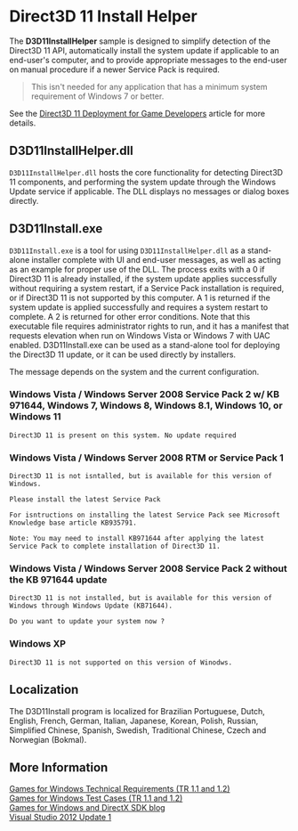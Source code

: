# Direct3D 11 Install Helper

The **D3D11InstallHelper** sample is designed to simplify detection of the Direct3D 11 API, automatically install the system update if applicable to an end-user's computer, and to provide appropriate messages to the end-user on manual procedure if a newer Service Pack is required.

> This isn't needed for any application that has a minimum system requirement of Windows 7 or better.

See the [Direct3D 11 Deployment for Game Developers](https://learn.microsoft.com/en-us/windows/win32/direct3darticles/direct3d11-deployment) article for more details.

## D3D11InstallHelper.dll

`D3D11InstallHelper.dll` hosts the core functionality for detecting Direct3D 11 components, and performing the system update through the Windows Update service if applicable. The DLL displays no messages or dialog boxes directly.

## D3D11Install.exe

``D3D11Install.exe`` is a tool for using `D3D11InstallHelper.dll` as a stand-alone installer complete with UI and end-user messages, as well as acting as an example for proper use of the DLL. The process exits with a 0 if Direct3D 11 is already installed, if the system update applies successfully without requiring a system restart, if a Service Pack installation is required, or if Direct3D 11 is not supported by this computer. A 1 is returned if the system update is applied successfully and requires a system restart to complete. A 2 is returned for other error conditions. Note that this executable file requires administrator rights to run, and it has a manifest that requests elevation when run on Windows Vista or Windows 7 with UAC enabled. D3D11Install.exe can be used as a stand-alone tool for deploying the Direct3D 11 update, or it can be used directly by installers.

The message depends on the system and the current configuration.

### Windows Vista / Windows Server 2008 Service Pack 2 w/ KB 971644, Windows 7, Windows 8, Windows 8.1, Windows 10, or Windows 11

```
Direct3D 11 is present on this system. No update required
```

### Windows Vista / Windows Server 2008 RTM or Service Pack 1

```
Direct3D 11 is not isntalled, but is available for this version of Windows.

Please install the latest Service Pack

For isntructions on installing the latest Service Pack see Microsoft Knowledge base article KB935791.

Note: You may need to install KB971644 after applying the latest Service Pack to complete installation of Direct3D 11.
```

### Windows Vista / Windows Server 2008 Service Pack 2 without the KB 971644 update

```
Direct3D 11 is not installed, but is available for this version of Windows through Windows Update (KB71644).

Do you want to update your system now ?
```

### Windows XP

```
Direct3D 11 is not supported on this version of Winodws.
```

## Localization

The D3D11Install program is localized for Brazilian Portuguese, Dutch, English, French, German, Italian, Japanese, Korean, Polish, Russian, Simplified Chinese, Spanish, Swedish, Traditional Chinese, Czech and Norwegian (Bokmal).

## More Information

[Games for Windows Technical Requirements (TR 1.1 and 1.2)](https://learn.microsoft.com/en-us/windows/win32/dxtecharts/games-for-windows-technical-requirements-1-1-0006)   
[Games for Windows Test Cases (TR 1.1 and 1.2)](https://learn.microsoft.com/en-us/windows/win32/dxtecharts/games-for-windows-test-requirements-1-0-0006)   
[Games for Windows and DirectX SDK blog](https://walbourn.github.io/)   
[Visual Studio 2012 Update 1](https://walbourn.github.io/visual-studio-2012-update-1/)
